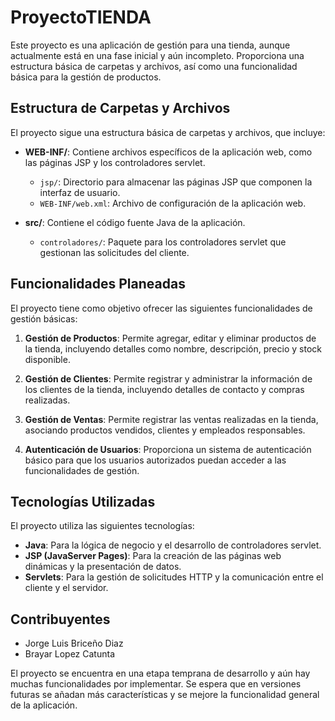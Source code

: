 # ProyectoTIENDA

Este proyecto es una aplicación de gestión para una tienda, aunque actualmente está en una fase inicial y aún incompleto. Proporciona una estructura básica de carpetas y archivos, así como una funcionalidad básica para la gestión de productos.

## Estructura de Carpetas y Archivos

El proyecto sigue una estructura básica de carpetas y archivos, que incluye:

- **WEB-INF/**: Contiene archivos específicos de la aplicación web, como las páginas JSP y los controladores servlet.
  - `jsp/`: Directorio para almacenar las páginas JSP que componen la interfaz de usuario.
  - `WEB-INF/web.xml`: Archivo de configuración de la aplicación web.

- **src/**: Contiene el código fuente Java de la aplicación.
  - `controladores/`: Paquete para los controladores servlet que gestionan las solicitudes del cliente.

## Funcionalidades Planeadas

El proyecto tiene como objetivo ofrecer las siguientes funcionalidades de gestión básicas:

1. **Gestión de Productos**: Permite agregar, editar y eliminar productos de la tienda, incluyendo detalles como nombre, descripción, precio y stock disponible.

2. **Gestión de Clientes**: Permite registrar y administrar la información de los clientes de la tienda, incluyendo detalles de contacto y compras realizadas.

3. **Gestión de Ventas**: Permite registrar las ventas realizadas en la tienda, asociando productos vendidos, clientes y empleados responsables.

4. **Autenticación de Usuarios**: Proporciona un sistema de autenticación básico para que los usuarios autorizados puedan acceder a las funcionalidades de gestión.

## Tecnologías Utilizadas

El proyecto utiliza las siguientes tecnologías:

- **Java**: Para la lógica de negocio y el desarrollo de controladores servlet.
- **JSP (JavaServer Pages)**: Para la creación de las páginas web dinámicas y la presentación de datos.
- **Servlets**: Para la gestión de solicitudes HTTP y la comunicación entre el cliente y el servidor.

## Contribuyentes

- Jorge Luis Briceño Diaz
- Brayar Lopez Catunta

El proyecto se encuentra en una etapa temprana de desarrollo y aún hay muchas funcionalidades por implementar. Se espera que en versiones futuras se añadan más características y se mejore la funcionalidad general de la aplicación.